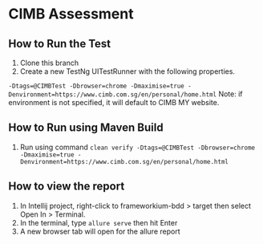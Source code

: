# CIMB Assessment

## How to Run the Test

1. Clone this branch
2. Create a new TestNg UITestRunner with the following properties. 

`-Dtags=@CIMBTest -Dbrowser=chrome -Dmaximise=true -Denvironment=https://www.cimb.com.sg/en/personal/home.html`
Note: if environment is not specified, it will default to CIMB MY website.

## How to Run using Maven Build
1. Run using command 
`clean verify -Dtags=@CIMBTest -Dbrowser=chrome -Dmaximise=true -Denvironment=https://www.cimb.com.sg/en/personal/home.html` 


## How to view the report
1. In Intellij project, right-click to frameworkium-bdd > target then select Open In > Terminal.
2. In the terminal, type `allure serve` then hit Enter
3. A new browser tab will open for the allure report
